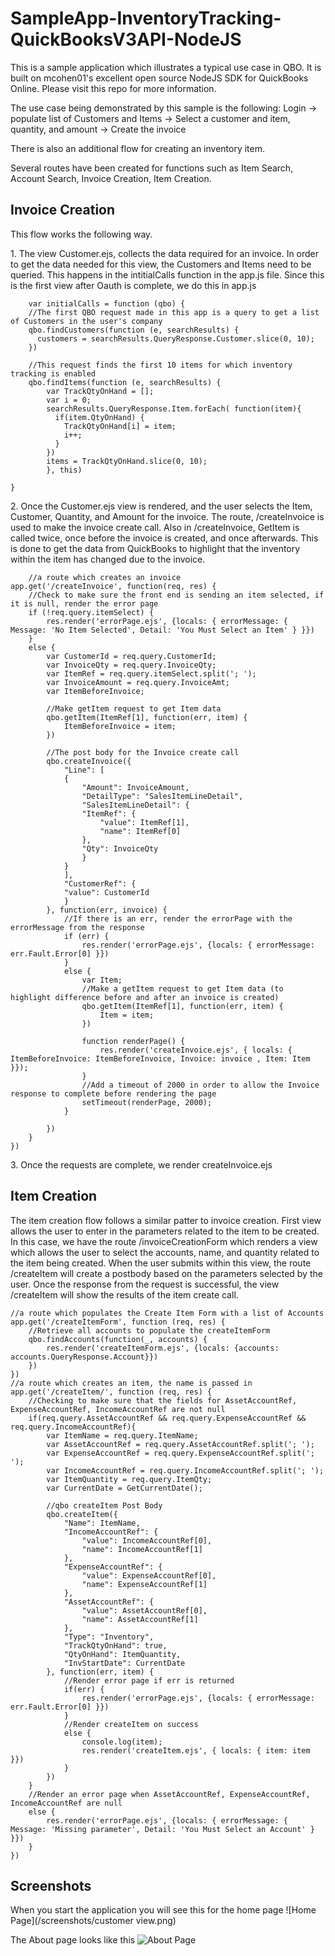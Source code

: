 # SampleApp-InventoryTracking-QuickBooksV3API-NodeJS

<p>This is a sample application which illustrates a typical use case in QBO.  It is built on mcohen01's excellent open source NodeJS SDK for QuickBooks Online.  Please visit this <a herf="https://github.com/mcohen01/node-quickbooks#findAccounts">repo</a> for more information.</p> 

<p>The use case being demonstrated by this sample is the following:  Login -> populate list of Customers and Items -> Select a customer and item, quantity, and amount -> Create the invoice<p>

<p>There is also an additional flow for creating an inventory item.<p>

<p>Several routes have been created for functions such as Item Search, Account Search, Invoice Creation, Item Creation.  </p>

<h2>Invoice Creation</h2>

<p>This flow works the following way.<br>

<p>1.  The view Customer.ejs, collects the data required for an invoice.  In order to get the data needed for this view, the Customers and Items need to be queried.  This happens in the intitialCalls function in the app.js file.  Since this is the first view after Oauth is complete, we do this in app.js</p>
       
        var initialCalls = function (qbo) {
        //The first QBO request made in this app is a query to get a list of Customers in the user's company
        qbo.findCustomers(function (e, searchResults) {
          customers = searchResults.QueryResponse.Customer.slice(0, 10);
        })

        //This request finds the first 10 items for which inventory tracking is enabled
        qbo.findItems(function (e, searchResults) {
            var TrackQtyOnHand = [];
            var i = 0;
            searchResults.QueryResponse.Item.forEach( function(item){
              if(item.QtyOnHand) {
                TrackQtyOnHand[i] = item;
                i++;
              }
            })
            items = TrackQtyOnHand.slice(0, 10);
            }, this)

    }
    
    
<p>2.  Once the Customer.ejs view is rendered, and the user selects the Item, Customer, Quantity, and Amount for the invoice.  The route, /createInvoice is used to make the invoice create call.  Also in /createInvoice, GetItem is called twice, once before the invoice is created, and once afterwards.  This is done to get the data from QuickBooks to highlight that the inventory within the item has changed due to the invoice. </p>


        //a route which creates an invoice
    app.get('/createInvoice', function(req, res) {
        //Check to make sure the front end is sending an item selected, if it is null, render the error page
        if (!req.query.itemSelect) {
            res.render('errorPage.ejs', {locals: { errorMessage: { Message: 'No Item Selected', Detail: 'You Must Select an Item' } }})
        }
        else {
            var CustomerId = req.query.CustomerId;
            var InvoiceQty = req.query.InvoiceQty;
            var ItemRef = req.query.itemSelect.split('; ');
            var InvoiceAmount = req.query.InvoiceAmt;
            var ItemBeforeInvoice;

            //Make getItem request to get Item data
            qbo.getItem(ItemRef[1], function(err, item) {
                ItemBeforeInvoice = item;
            })

            //The post body for the Invoice create call
            qbo.createInvoice({
                "Line": [
                {
                    "Amount": InvoiceAmount,
                    "DetailType": "SalesItemLineDetail",
                    "SalesItemLineDetail": {
                    "ItemRef": {
                        "value": ItemRef[1],
                        "name": ItemRef[0]
                    },
                    "Qty": InvoiceQty
                    }
                }
                ],
                "CustomerRef": {
                "value": CustomerId
                }
            }, function(err, invoice) {
                //If there is an err, render the errorPage with the errorMessage from the response
                if (err) {
                    res.render('errorPage.ejs', {locals: { errorMessage: err.Fault.Error[0] }})
                }
                else {
                    var Item;
                    //Make a getItem request to get Item data (to highlight difference before and after an invoice is created)
                    qbo.getItem(ItemRef[1], function(err, item) {
                        Item = item;
                    })
                    
                    function renderPage() {
                        res.render('createInvoice.ejs', { locals: { ItemBeforeInvoice: ItemBeforeInvoice, Invoice: invoice , Item: Item }});
                    }  
                    //Add a timeout of 2000 in order to allow the Invoice response to complete before rendering the page
                    setTimeout(renderPage, 2000);
                }

            })
        } 
    })


<p>3.  Once the requests are complete, we render createInvoice.ejs</p>
</p>

<h2>Item Creation</h2>
<p>The item creation flow follows a similar patter to invoice creation.  First view allows the user to enter in the parameters related to the item to be created.  In this case, we have the route /invoiceCreationForm which renders a view which allows the user to select the accounts, name, and quantity related to the item being created.  When the user submits within this view, the route /createItem will create a postbody based on the parameters selected by the user.  Once the response from the request is successful, the view /createItem will show the results of the item create call.</p>

    //a route which populates the Create Item Form with a list of Accounts
    app.get('/createItemForm', function (req, res) {
        //Retrieve all accounts to populate the createItemForm
        qbo.findAccounts(function(_, accounts) {
            res.render('createItemForm.ejs', {locals: {accounts: accounts.QueryResponse.Account}})
        })
    })
    //a route which creates an item, the name is passed in
    app.get('/createItem/', function (req, res) {
        //Checking to make sure that the fields for AssetAccountRef, ExpenseAccountRef, IncomeAccountRef are not null
        if(req.query.AssetAccountRef && req.query.ExpenseAccountRef && req.query.IncomeAccountRef){
            var ItemName = req.query.ItemName;
            var AssetAccountRef = req.query.AssetAccountRef.split('; ');
            var ExpenseAccountRef = req.query.ExpenseAccountRef.split('; ');
            var IncomeAccountRef = req.query.IncomeAccountRef.split('; ');
            var ItemQuantity = req.query.ItemQty;
            var CurrentDate = GetCurrentDate();    

            //qbo createItem Post Body
            qbo.createItem({
                "Name": ItemName,
                "IncomeAccountRef": {
                    "value": IncomeAccountRef[0],
                    "name": IncomeAccountRef[1]
                },
                "ExpenseAccountRef": {
                    "value": ExpenseAccountRef[0],
                    "name": ExpenseAccountRef[1]
                },
                "AssetAccountRef": {
                    "value": AssetAccountRef[0],
                    "name": AssetAccountRef[1]
                },
                "Type": "Inventory",
                "TrackQtyOnHand": true,
                "QtyOnHand": ItemQuantity,
                "InvStartDate": CurrentDate
            }, function(err, item) {
                //Render error page if err is returned
                if(err) {
                    res.render('errorPage.ejs', {locals: { errorMessage: err.Fault.Error[0] }})
                }
                //Render createItem on success
                else {
                    console.log(item);
                    res.render('createItem.ejs', { locals: { item: item }})
                }
            })
        }
        //Render an error page when AssetAccountRef, ExpenseAccountRef, IncomeAccountRef are null
        else {
            res.render('errorPage.ejs', {locals: { errorMessage: { Message: 'Missing parameter', Detail: 'You Must Select an Account' } }})
        }
    })
    

## Screenshots

When you start the application you will see this for the home page
![Home Page](/screenshots/customer view.png)

The About page looks like this
![About Page](/screenshots/about.png?raw=true "About Page")
